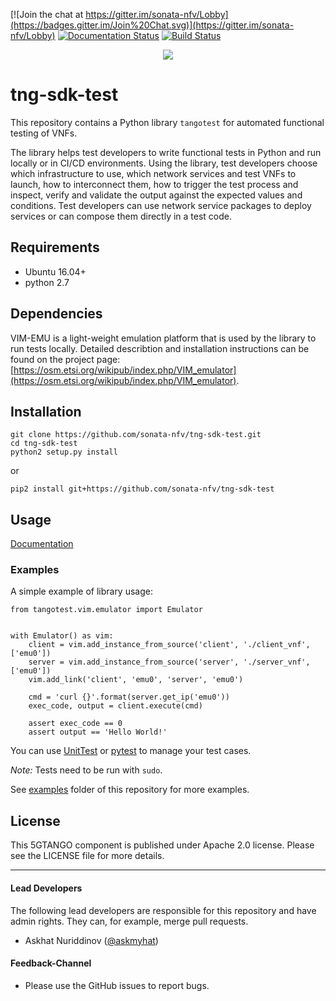 [![Join the chat at https://gitter.im/sonata-nfv/Lobby](https://badges.gitter.im/Join%20Chat.svg)](https://gitter.im/sonata-nfv/Lobby)
[![Documentation Status](https://readthedocs.org/projects/tng-sdk-test/badge/?version=latest)](https://tng-sdk-test.readthedocs.io/en/latest/?badge=latest)
[![Build Status](https://jenkins.sonata-nfv.eu/buildStatus/icon?job=tng-sdk-test-pipeline/master)](https://jenkins.sonata-nfv.eu/job/tng-sdk-test-pipeline/job/master/)

<p align="center"><img src="https://github.com/sonata-nfv/tng-api-gtw/wiki/images/sonata-5gtango-logo-500px.png" /></p>

# tng-sdk-test

This repository contains a Python library `tangotest` for automated functional testing of VNFs.

The library helps test developers to write functional tests in Python and run locally or in CI/CD environments.
Using the library, test developers choose which infrastructure to use, which network services and test VNFs to launch, how to interconnect them, how to trigger the test process and inspect, verify and validate the output against the expected values and conditions.
Test developers can use network service packages to deploy services or can compose them directly in a test code.


## Requirements

- Ubuntu 16.04+
- python 2.7

## Dependencies

VIM-EMU is a light-weight emulation platform that is used by the library to run tests locally.
Detailed describtion and installation instructions can be found on the project page:
[https://osm.etsi.org/wikipub/index.php/VIM_emulator](https://osm.etsi.org/wikipub/index.php/VIM_emulator).

## Installation

```
git clone https://github.com/sonata-nfv/tng-sdk-test.git
cd tng-sdk-test
python2 setup.py install
```

or

```
pip2 install git+https://github.com/sonata-nfv/tng-sdk-test
```


## Usage

[Documentation](https://tng-sdk-test.readthedocs.io/en/latest/index.html)


### Examples

A simple example of library usage:

```
from tangotest.vim.emulator import Emulator


with Emulator() as vim:
    client = vim.add_instance_from_source('client', './client_vnf', ['emu0'])
    server = vim.add_instance_from_source('server', './server_vnf', ['emu0'])
    vim.add_link('client', 'emu0', 'server', 'emu0')

    cmd = 'curl {}'.format(server.get_ip('emu0'))
    exec_code, output = client.execute(cmd)

    assert exec_code == 0
    assert output == 'Hello World!'
```

You can use [UnitTest](https://docs.python.org/2/library/unittest.html) or [pytest](https://docs.pytest.org/en/latest/) to manage your test cases.

*Note:* Tests need to be run with `sudo`.

See [examples](https://github.com/sonata-nfv/tng-sdk-test/tree/master/examples) folder of this repository for more examples.

## License

This 5GTANGO component is published under Apache 2.0 license. Please see the LICENSE file for more details.

---
#### Lead Developers

The following lead developers are responsible for this repository and have admin rights. They can, for example, merge pull requests.

- Askhat Nuriddinov ([@askmyhat](https://github.com/askmyhat))

#### Feedback-Channel

* Please use the GitHub issues to report bugs.


